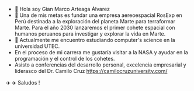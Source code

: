 - 👋 Hola soy Gian Marco Arteaga Álvarez
- 👀 Una de mis metas es fundar una empresa aereoespacial  RosExp en  Perú  destinada a la exploración del planeta Marte para terraformar Marte. Para el año 2030 lanzaremos el primer cohete espacial con humanos peruanos para investigar y explorar la vida en Marte.
- 🌱  Actualmente me encuentro  estudiando  computer's science en la universidad UTEC.
- En el proceso de mi carrera me gustaría visitar a la NASA y ayudar en la programación y el control de los cohetes.
- Asisto a conferencias del desarrollo personal, excelencia empresarial y liderasco del Dr. Camilo Cruz https://camilocruzuniversity.com/
  
✈️ ✈️ Saludos !
